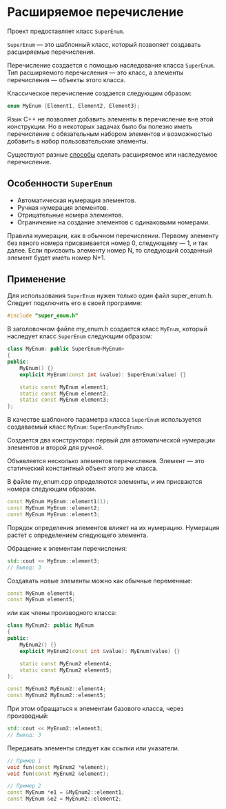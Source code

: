 # Расширяемое перечисление

Проект предоставляет класс ```SuperEnum```.

```SuperEnum``` — это шаблонный класс, который позволяет создавать расширяемые перечисления.

Перечисление создается с помощью наследования класса ```SuperEnum```. Тип расширяемого перечисления — это класс, а элементы перечисления — объекты этого класса.

Классическое перечисление создается следующим образом:

```cpp
enum MyEnum {Element1, Element2, Element3};
```

Язык C++ не позволяет добавить элементы в перечисление вне этой конструкции. Но в некоторых задачах было бы полезно иметь перечисление с обязательным набором элементов и возможностью добавить в набор пользовательские элементы.

Существуют разные [способы](https://stackoverflow.com/questions/644629/base-enum-class-inheritance) сделать расширяемое или наследуемое перечисление.


## Особенности ```SuperEnum```

* Автоматическая нумерация элементов.
* Ручная нумерация элементов.
* Отрицательные номера элементов.
* Ограничение на создание элементов с одинаковыми номерами.

Правила нумерации, как в обычном перечислении. Первому элементу без явного номера присваивается номер 0, следующему — 1, и так далее. Если присвоить элементу номер N, то следующий созданный элемент будет иметь номер N+1.

## Применение

Для использования ```SuperEnum``` нужен только один файл super_enum.h. Следует подключить его в своей программе:

```cpp
#include "super_enum.h"
```

В заголовочном файле my_enum.h создается класс ```MyEnum```, который наследует класс ```SuperEnum``` следующим образом:

```cpp
class MyEnum: public SuperEnum<MyEnum>
{
public:
    MyEnum() {}
    explicit MyEnum(const int &value): SuperEnum(value) {}

    static const MyEnum element1;
    static const MyEnum element2;
    static const MyEnum element3;
};
```

В качестве шаблоного параметра класса ```SuperEnum``` используется создаваемый класс ```MyEnum```: ```SuperEnum<MyEnum>```.

Создается два конструктора: первый для автоматической нумерации элементов и второй для ручной.

Объявляется несколько элементов перечисления. Элемент — это статический константный объект этого же класса.

В файле my_enum.cpp определяются элементы, и им присваются номера следующим образом.

```cpp
const MyEnum MyEnum::element1(1);
const MyEnum MyEnum::element2;
const MyEnum MyEnum::element3;
```

Порядок определения элементов влияет на их нумерацию. Нумерация растет с определением следующего элемента.

Обращение к элементам перечисления:

```cpp
std::cout << MyEnum::element3;
// Вывод: 3
```

Создавать новые элементы можно как обычные переменные:

``` cpp
const MyEnum element4;
const MyEnum element5;
```

или как члены производного класса:

```cpp
class MyEnum2: public MyEnum
{
public:
    MyEnum2() {}
    explicit MyEnum2(const int &value): MyEnum(value) {}

    static const MyEnum2 element4;
    static const MyEnum2 element5;
};

const MyEnum2 MyEnum2::element4;
const MyEnum2 MyEnum2::element5;
```

При этом обращаться к элементам базового класса, через производный:

```cpp
std::cout << MyEnum2::element3;
// Вывод: 3
```

Передавать элементы следует как ссылки или указатели.

```cpp
// Пример 1
void fun(const MyEnum2 *element);
void fun(const MyEnum2 &element);

// Пример 2
const MyEnum *e1 = &MyEnum2::element1;
const MyEnum &e2 = MyEnum2::element2;
```

